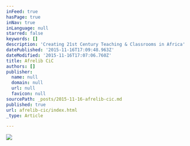 ```yaml
---
inFeed: true
hasPage: true
inNav: true
inLanguage: null
starred: false
keywords: []
description: 'Creating 21st Century Teaching & Classrooms in Africa'
datePublished: '2015-11-16T17:09:48.963Z'
dateModified: '2015-11-16T17:07:06.760Z'
title: Afrelib CiC
authors: []
publisher:
  name: null
  domain: null
  url: null
  favicon: null
sourcePath: _posts/2015-11-16-afrelib-cic.md
published: true
url: afrelib-cic/index.html
_type: Article

---
```

![](https://the-grid-user-content.s3-us-west-2.amazonaws.com/9bd6a69a-7a68-439e-9cc9-1d5b0f920bf6.jpg)